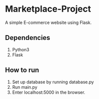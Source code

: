 # Marketplace-Project
A simple E-commerce website using Flask.
  
## Dependencies ##
1. Python3
2. Flask

## How to run ##
1. Set up database by running database.py
2. Run main.py
3. Enter localhost:5000 in the browser.
